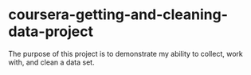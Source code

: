 # coursera-getting-and-cleaning-data-project
The purpose of this project is to demonstrate my ability to collect, work with, and clean a data set.
